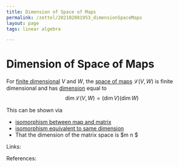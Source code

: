 ```yaml
---
title: Dimension of Space of Maps
permalink: /zettel/202102081953_dimensionSpaceMaps
layout: page
tags: linear algebra

---
```

# Dimension of Space of Maps

For [finite dimensional](202102062028_finiteDimensionalVectorSpace) $V$ and $W$, the 
[space of maps](202102071416_linearMapDefinition) $\mathcal{L}(V,W)$ is finite dimensional and has [dimension](202102062253_dimensionDefinition)
equal to 
$$
\mathrm{dim} \, \mathcal{L}(V,W) = (\mathrm{dim} \, V ) (\mathrm{dim} \, W)
$$

This can be shown via 
- [isomorphism between map and matrix](202102081944_mapSpaceIsomorphicMatrixSpace)
- [isomorphism equivalent to same dimension](202102081936_isomorphicEquivalentSameDimension)
- That the dimension of the matrix space is $m n $

Links: 

References: 


